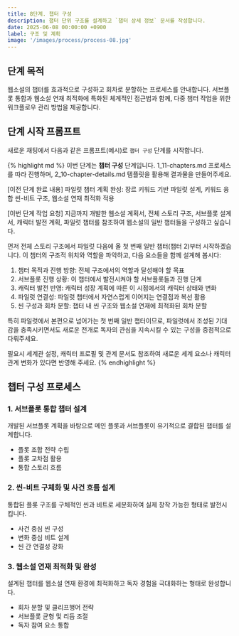 ```yaml
---
title: 8단계. 챕터 구성
description: 챕터 단위 구조를 설계하고 `챕터 상세 정보` 문서를 작성합니다.
date: 2025-06-08 00:00:00 +0900
label: 구조 및 계획
image: '/images/process/process-08.jpg'
---
```


## 단계 목적

웹소설의 챕터를 효과적으로 구성하고 회차로 분할하는 프로세스를 안내합니다. 서브플롯 통합과 웹소설 연재 최적화에 특화된 체계적인 접근법과 함께, 다중 챕터 작업을 위한 워크플로우 관리 방법을 제공합니다.

## 단계 시작 프롬프트

새로운 채팅에서 다음과 같은 프롬프트(예시)로 `챕터 구성` 단계를 시작합니다.

{% highlight md %}
이번 단계는 **챕터 구성** 단계입니다.
1_11-chapters.md 프로세스를 따라 진행하며,
2_10-chapter-details.md 템플릿을 활용해 결과물을 만들어주세요.

[이전 단계 완료 내용]
파일럿 챕터 계획 완성: 장르 키워드 기반 파일럿 설계, 키워드 융합 씬-비트 구조, 웹소설 연재 최적화 적용

[이번 단계 작업 요청]
지금까지 개발한 웹소설 계획서, 전체 스토리 구조, 서브플롯 설계서, 캐릭터 발전 계획, 파일럿 챕터를 참조하여 웹소설의 일반 챕터들을 구성하고 싶습니다.

먼저 전체 스토리 구조에서 파일럿 다음에 올 첫 번째 일반 챕터(챕터 2)부터 시작하겠습니다. 이 챕터의 구조적 위치와 역할을 파악하고, 다음 요소들을 함께 설계해 봅시다:

1. 챕터 목적과 진행 방향: 전체 구조에서의 역할과 달성해야 할 목표
2. 서브플롯 진행 상황: 이 챕터에서 발전시켜야 할 서브플롯들과 진행 단계
3. 캐릭터 발전 반영: 캐릭터 성장 계획에 따른 이 시점에서의 캐릭터 상태와 변화
4. 파일럿 연결성: 파일럿 챕터에서 자연스럽게 이어지는 연결점과 복선 활용
5. 씬 구성과 회차 분할: 챕터 내 씬 구조와 웹소설 연재에 최적화된 회차 분할

특히 파일럿에서 본편으로 넘어가는 첫 번째 일반 챕터이므로, 파일럿에서 조성된 기대감을 충족시키면서도 새로운 전개로 독자의 관심을 지속시킬 수 있는 구성을 중점적으로 다뤄주세요.

필요시 세계관 설정, 캐릭터 프로필 및 관계 문서도 참조하여 새로운 세계 요소나 캐릭터 관계 변화가 있다면 반영해 주세요.
{% endhighlight %}

## 챕터 구성 프로세스

### 1. 서브플롯 통합 챕터 설계
개발된 서브플롯 계획을 바탕으로 메인 플롯과 서브플롯이 유기적으로 결합된 챕터를 설계합니다.
- 플롯 조합 전략 수립
- 플롯 교차점 활용
- 통합 스토리 흐름

### 2. 씬-비트 구체화 및 사건 흐름 설계
통합된 플롯 구조를 구체적인 씬과 비트로 세분화하여 실제 창작 가능한 형태로 발전시킵니다.
- 사건 중심 씬 구성
- 변화 중심 비트 설계
- 씬 간 연결성 강화

### 3. 웹소설 연재 최적화 및 완성
설계된 챕터를 웹소설 연재 환경에 최적화하고 독자 경험을 극대화하는 형태로 완성합니다.
- 회차 분할 및 클리프행어 전략
- 서브플롯 균형 및 리듬 조절
- 독자 참여 요소 통합
